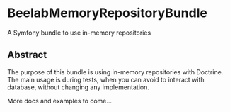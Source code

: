 BeelabMemoryRepositoryBundle
============================

A Symfony bundle to use in-memory repositories

Abstract
--------

The purpose of this bundle is using in-memory repositories with Doctrine.
The main usage is during tests, when you can avoid to interact with database,
without changing any implementation.

More docs and examples to come...
